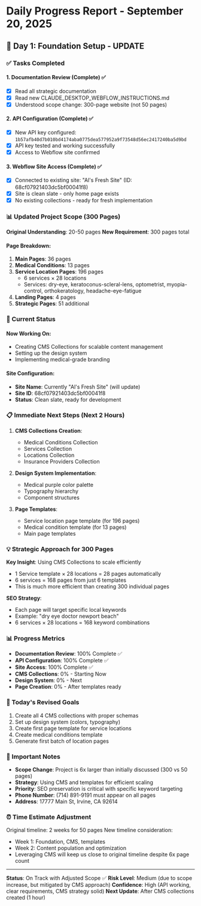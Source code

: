 # Daily Progress Report - September 20, 2025

## 🎯 Day 1: Foundation Setup - UPDATE

### ✅ Tasks Completed

#### 1. Documentation Review (Complete) ✅
- [x] Read all strategic documentation
- [x] Read new CLAUDE_DESKTOP_WEBFLOW_INSTRUCTIONS.md
- [x] Understood scope change: 300-page website (not 50 pages)

#### 2. API Configuration (Complete) ✅
- [x] New API key configured: `1b57afb40d7b010bd4174aba0775dea577952a9f73548d56ec2417240ba5d9bd`
- [x] API key tested and working successfully
- [x] Access to Webflow site confirmed

#### 3. Webflow Site Access (Complete) ✅
- [x] Connected to existing site: "Al's Fresh Site" (ID: 68cf07921403dc5bf00041f8)
- [x] Site is clean slate - only home page exists
- [x] No existing collections - ready for fresh implementation

### 📊 Updated Project Scope (300 Pages)

**Original Understanding**: 20-50 pages
**New Requirement**: 300 pages total

#### Page Breakdown:
1. **Main Pages**: 36 pages
2. **Medical Conditions**: 13 pages  
3. **Service Location Pages**: 196 pages
   - 6 services × 28 locations
   - Services: dry-eye, keratoconus-scleral-lens, optometrist, myopia-control, orthokeratology, headache-eye-fatigue
4. **Landing Pages**: 4 pages
5. **Strategic Pages**: 51 additional

### 🚧 Current Status

#### Now Working On:
- Creating CMS Collections for scalable content management
- Setting up the design system
- Implementing medical-grade branding

#### Site Configuration:
- **Site Name**: Currently "Al's Fresh Site" (will update)
- **Site ID**: 68cf07921403dc5bf00041f8
- **Status**: Clean slate, ready for development

### 📋 Immediate Next Steps (Next 2 Hours)

1. **CMS Collections Creation**:
   - Medical Conditions Collection
   - Services Collection
   - Locations Collection  
   - Insurance Providers Collection

2. **Design System Implementation**:
   - Medical purple color palette
   - Typography hierarchy
   - Component structures

3. **Page Templates**:
   - Service location page template (for 196 pages)
   - Medical condition template (for 13 pages)
   - Main page templates

### 💡 Strategic Approach for 300 Pages

**Key Insight**: Using CMS Collections to scale efficiently
- 1 Service template × 28 locations = 28 pages automatically
- 6 services = 168 pages from just 6 templates
- This is much more efficient than creating 300 individual pages

**SEO Strategy**:
- Each page will target specific local keywords
- Example: "dry eye doctor newport beach"
- 6 services × 28 locations = 168 keyword combinations

### 📊 Progress Metrics

- **Documentation Review**: 100% Complete ✅
- **API Configuration**: 100% Complete ✅
- **Site Access**: 100% Complete ✅
- **CMS Collections**: 0% - Starting Now
- **Design System**: 0% - Next
- **Page Creation**: 0% - After templates ready

### 🎯 Today's Revised Goals

1. Create all 4 CMS collections with proper schemas
2. Set up design system (colors, typography)
3. Create first page template for service locations
4. Create medical conditions template
5. Generate first batch of location pages

### 📝 Important Notes

- **Scope Change**: Project is 6x larger than initially discussed (300 vs 50 pages)
- **Strategy**: Using CMS and templates for efficient scaling
- **Priority**: SEO preservation is critical with specific keyword targeting
- **Phone Number**: (714) 891-9191 must appear on all pages
- **Address**: 17777 Main St, Irvine, CA 92614

### ⏰ Time Estimate Adjustment

Original timeline: 2 weeks for 50 pages
New timeline consideration: 
- Week 1: Foundation, CMS, templates
- Week 2: Content population and optimization
- Leveraging CMS will keep us close to original timeline despite 6x page count

---

**Status**: On Track with Adjusted Scope ✅
**Risk Level**: Medium (due to scope increase, but mitigated by CMS approach)
**Confidence**: High (API working, clear requirements, CMS strategy solid)
**Next Update**: After CMS collections created (1 hour)
